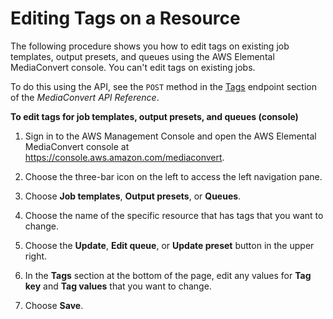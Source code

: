 # Editing Tags on a Resource<a name="edit-tags-on-resource"></a>

The following procedure shows you how to edit tags on existing job templates, output presets, and queues using the AWS Elemental MediaConvert console\. You can't edit tags on existing jobs\.

To do this using the API, see the `POST` method in the [Tags](https://docs.aws.amazon.com/mediaconvert/latest/apireference/tags.html) endpoint section of the *MediaConvert API Reference*\.

**To edit tags for job templates, output presets, and queues \(console\)**

1. Sign in to the AWS Management Console and open the AWS Elemental MediaConvert console at [https://console\.aws\.amazon\.com/mediaconvert](https://console.aws.amazon.com/mediaconvert)\.

1. Choose the three\-bar icon on the left to access the left navigation pane\.

1. Choose **Job templates**, **Output presets**, or **Queues**\.

1. Choose the name of the specific resource that has tags that you want to change\.

1. Choose the **Update**, **Edit queue**, or **Update preset** button in the upper right\. 

1. In the **Tags** section at the bottom of the page, edit any values for **Tag key** and **Tag values** that you want to change\.

1. Choose **Save**\.